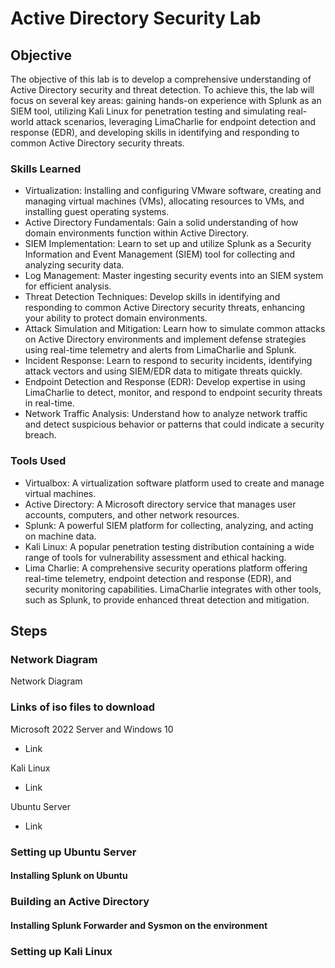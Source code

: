 # Active Directory Security Lab

## Objective

The objective of this lab is to develop a comprehensive understanding of Active Directory security and threat detection. To achieve this, the lab will focus on several key areas: gaining hands-on experience with Splunk as an SIEM tool, utilizing Kali Linux for penetration testing and simulating real-world attack scenarios, leveraging LimaCharlie for endpoint detection and response (EDR), and developing skills in identifying and responding to common Active Directory security threats. 

### Skills Learned

- Virtualization: Installing and configuring VMware software, creating and managing virtual machines (VMs), allocating resources to VMs, and installing guest operating systems.
- Active Directory Fundamentals: Gain a solid understanding of how domain environments function within Active Directory.
- SIEM Implementation: Learn to set up and utilize Splunk as a Security Information and Event Management (SIEM) tool for collecting and analyzing security data.
- Log Management: Master ingesting security events into an SIEM system for efficient analysis.
- Threat Detection Techniques: Develop skills in identifying and responding to common Active Directory security threats, enhancing your ability to protect domain environments.
- Attack Simulation and Mitigation: Learn how to simulate common attacks on Active Directory environments and implement defense strategies using real-time telemetry and alerts from LimaCharlie and Splunk.
- Incident Response: Learn to respond to security incidents, identifying attack vectors and using SIEM/EDR data to mitigate threats quickly.
- Endpoint Detection and Response (EDR): Develop expertise in using LimaCharlie to detect, monitor, and respond to endpoint security threats in real-time.
- Network Traffic Analysis: Understand how to analyze network traffic and detect suspicious behavior or patterns that could indicate a security breach.

### Tools Used

- Virtualbox: A virtualization software platform used to create and manage virtual machines.
- Active Directory: A Microsoft directory service that manages user accounts, computers, and other network resources.
- Splunk: A powerful SIEM platform for collecting, analyzing, and acting on machine data.
- Kali Linux: A popular penetration testing distribution containing a wide range of tools for vulnerability assessment and ethical hacking.
- Lima Charlie: A comprehensive security operations platform offering real-time telemetry, endpoint detection and response (EDR), and security monitoring capabilities. LimaCharlie integrates with other tools, such as Splunk, to provide enhanced threat detection and mitigation.

## Steps

### Network Diagram

Network Diagram

### Links of iso files to download

Microsoft 2022 Server and Windows 10
- Link

Kali Linux
- Link

Ubuntu Server
- Link

### Setting up Ubuntu Server

#### Installing Splunk on Ubuntu

### Building an Active Directory 

#### Installing Splunk Forwarder and Sysmon on the environment

### Setting up Kali Linux
